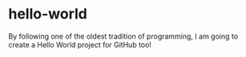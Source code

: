 # hello-world
By following one of the oldest tradition of programming, I am going to create a Hello World project for GitHub too!
